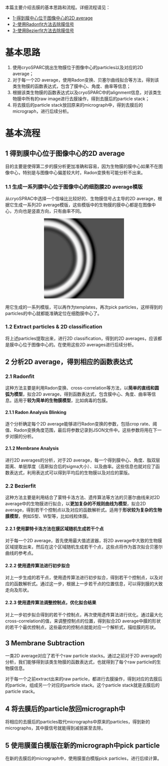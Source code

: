 本篇主要介绍去膜的基本思路和流程。详细流程请见：
* [1-得到膜中心位于图像中心的2D average](Tutorials/Obtain-2D-Averages_zh-CN.md)
* [2-使用Radonfit方法去除膜信号](Tutorials/Radonfit_tutorials/index.md)
* [3-使用Bezierfit方法去除膜信号](Tutorial/Bezierfit_tutorials/index.md)

# 基本思路

1. 使用cryoSPARC挑出生物膜位于图像中心的particles以及对应的2D average；
2. 对于每一个2D average，使用Radon变换、贝塞尔曲线拟合等方法，得到该类生物膜的函数表达式，包含了膜中心、角度、曲率等信息；
3. 根据该类生物膜的函数表达式以及cryoSPARC中的alignment信息，对该类生物膜中所有的raw image进行去膜操作，得到去膜后的particle stack；
4. 将去膜后的particle stack放回原来的micrograph中，得到去膜后的micrograph，进行后续分析。


# 基本流程

## 1 得到膜中心位于图像中心的2D average
目的主要是使得第二步的膜分析更加准确和容易，因为生物膜的膜中心如果不在图像中心，特别是与图像中心偏差较大时，Radon变换有可能分析不出来。

### 1.1 生成一系列膜中心位于图像中心的细胞膜2D average模版

从cryoSPRAC中选择一个信噪比比较好的、生物膜信号占主导的2D average，根据它生成一系列2D average模版，这些模版中的生物膜的膜中心都是在图像中心，方向也是竖直方向，只有曲率不同。

<center><img src="../img/kappa-templates-image.gif" alt="Kappa templates"></center>


用它生成的一系列模版，可以再作为templates，再次pick particles，这样得到的particles的中心就都能准确定位在细胞膜中心了。



### 1.2 Extract particles & 2D classification
将上述particles提取出来，进行2D classification，得到的2D averages，应该都是膜中心位于图像中心的。在使用这些2D averages进行后续分析。

## 2 分析2D average，得到相应的函数表达式

### 2.1 Radonfit

这种方法主要是利用Radon变换、cross-correlation等方法，以**简单的直线和圆弧为模型**，拟合2D average，得到函数表达式，包含膜中心、角度、曲率等信息。适用于**较为简单的生物膜模型**，比如病毒的包膜。

#### 2.1.1 Radon Analysis Blinking

逐个分析确定每个2D average能够进行Radon变换的参数，包括crop rate、阈值、Radon变换角度范围，最后将参数记录到JSON文件中。这些参数将用在下一步对膜的分析。

#### 2.1.2 Membrane Analysis
进行2D averages的分析，对于2D average，每一个得到膜中心、角度、脂双层距离、单层厚度（高斯拟合后的sigma大小）、以及曲率。这些信息也就对应了函数表达式，利用表达式可以得到平均后的生物膜以及对应的蒙版。

### 2.2 Bezierfit

这种方法主要是利用结合了蒙特卡洛方法、遗传算法等方法的贝塞尔曲线来对2D average中的生物膜进行拟合，以**更加复杂的不规则曲线为模型**，拟合2D average，得到若干个控制点以及对应的函数解析式。适用于**形状较为复杂的生物膜模型**，例如S型、W型等，比如线粒体膜。

#### 2.2.1 使用蒙特卡洛方法在膜区域随机生成若干个点
对于每一个2D average，首先使用最大值滤波器，将2D average中大致的生物膜区域提取出来，然后在这个区域随机生成若干个点，这些点将作为首次拟合贝塞尔曲线的参考点。

#### 2.2.2 使用遗传算法进行初步拟合
对上一步生成的若干点，使用遗传算法进行初步拟合，得到若干个控制点，以及对应的函数解析式。通过这一步，根据上一步若干点的位置信息，可以得到膜的大致走向及形状。

#### 2.2.3 使用遗传算法调整控制点，优化拟合结果
对上一步初步拟合得到的若干个控制点，再次使用遗传算法进行优化。通过最大化cross-correlation的值，来调整控制点的位置，得到拟合2D average中膜的形状的若干个最优控制点，这些最优的控制点就能对应一个解析式，描绘膜的形状。

## 3 Membrane Subtraction
一类2D average对应了若干个raw particle stacks。通过之前对于2D average的分析，我们能够得到该类生物膜的函数表达式，也就得到了每个raw particle的生物膜信息。

对于每一个之前extract出来的raw particle，都进行去膜操作，得到对应的去膜后的particle，组成另一个对应的particle stack。这个particle stack就是去膜后的particle stack。

## 4 将去膜后的particle放回micrograph中
将相应的去膜后的particles取代micrographs中原来的particles，得到新的micrographs，其中膜信号就能得到减弱甚至去除。

## 5 使用膜蛋白模版在新的micrograph中pick particle
在新的去膜后的micrograph中，使用膜蛋白模版pick particles，进行后续计算。

